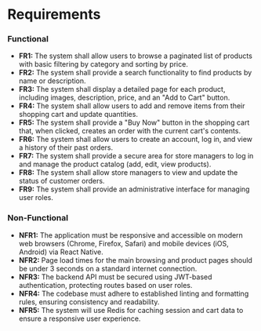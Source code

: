 # Requirements

### Functional
*   **FR1:** The system shall allow users to browse a paginated list of products with basic filtering by category and sorting by price.
*   **FR2:** The system shall provide a search functionality to find products by name or description.
*   **FR3:** The system shall display a detailed page for each product, including images, description, price, and an "Add to Cart" button.
*   **FR4:** The system shall allow users to add and remove items from their shopping cart and update quantities.
*   **FR5:** The system shall provide a "Buy Now" button in the shopping cart that, when clicked, creates an order with the current cart's contents.
*   **FR6:** The system shall allow users to create an account, log in, and view a history of their past orders.
*   **FR7:** The system shall provide a secure area for store managers to log in and manage the product catalog (add, edit, view products).
*   **FR8:** The system shall allow store managers to view and update the status of customer orders.
*   **FR9:** The system shall provide an administrative interface for managing user roles.

### Non-Functional
*   **NFR1:** The application must be responsive and accessible on modern web browsers (Chrome, Firefox, Safari) and mobile devices (iOS, Android) via React Native.
*   **NFR2:** Page load times for the main browsing and product pages should be under 3 seconds on a standard internet connection.
*   **NFR3:** The backend API must be secured using JWT-based authentication, protecting routes based on user roles.
*   **NFR4:** The codebase must adhere to established linting and formatting rules, ensuring consistency and readability.
*   **NFR5:** The system will use Redis for caching session and cart data to ensure a responsive user experience.